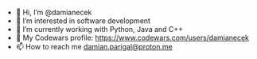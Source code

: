 - 👋 Hi, I’m @damianecek
- 👀 I’m interested in software development
- 🌱 I’m currently working with Python, Java and C++
- 👀 My Codewars profile: https://www.codewars.com/users/damianecek
- 📫 How to reach me damian.parigal@proton.me
